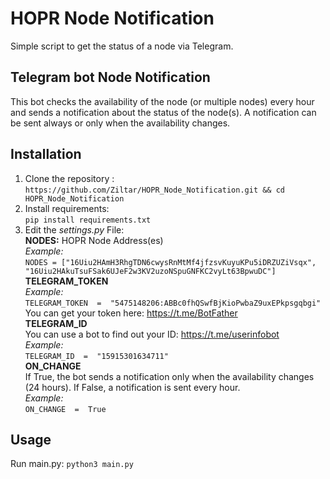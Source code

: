 # HOPR Node Notification
Simple script to get the status of a node via Telegram. 

## Telegram bot Node Notification

This bot checks the availability of the node (or multiple nodes) every hour and sends a notification about the status of the node(s). A notification can be sent always or only when the availability changes. 

## Installation

1. Clone the repository : <br> `https://github.com/Ziltar/HOPR_Node_Notification.git && cd HOPR_Node_Notification` 
2. Install requirements:  <br> `pip install requirements.txt `
3. Edit the *settings.py* File: <br>
<b>NODES:</b> HOPR Node Address(es)<br>
*Example:*<br> `NODES = ["16Uiu2HAmH3RhgTDN6cwysRnMtMf4jfzsvKuyuKPu5iDRZUZiVsqx", "16Uiu2HAkuTsuFSak6UJeF2w3KV2uzoNSpuGNFKC2vyLt63BpwuDC"]`<br>
<b>TELEGRAM_TOKEN</b><br>
*Example:* <br>`TELEGRAM_TOKEN  =  "5475148206:ABBc0fhQSwfBjKioPwbaZ9uxEPkpsgqbgi"`<br>
You can get your token here: https://t.me/BotFather <br>
<b>TELEGRAM_ID</b><br>
You can use a bot to find out your ID: https://t.me/userinfobot<br>
*Example:*<br> `TELEGRAM_ID  =  "15915301634711"`<br>
<b>ON_CHANGE</b><br>
If True, the bot sends a notification only when the availability changes (24 hours). If False, a notification is sent every hour.<br>
*Example:* <br>`ON_CHANGE  =  True`

## Usage
Run main.py: `python3 main.py` <br><br>


